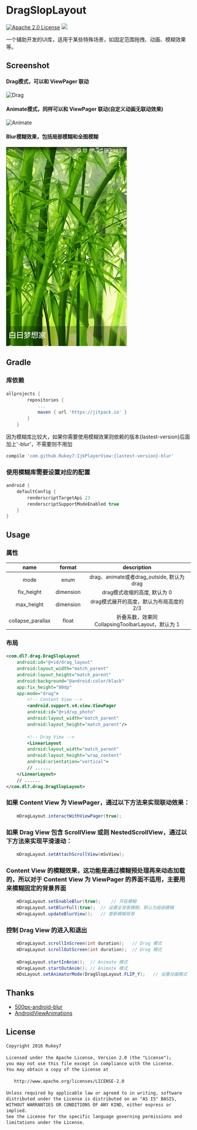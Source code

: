 # DragSlopLayout
[![Apache 2.0 License](https://img.shields.io/badge/license-Apache%202.0-blue.svg?style=flat)](http://www.apache.org/licenses/LICENSE-2.0.html) [![](https://jitpack.io/v/Rukey7/DragSlopLayout.svg)](https://jitpack.io/#Rukey7/DragSlopLayout)

一个辅助开发的UI库，适用于某些特殊场景，如固定范围拖拽、动画、模糊效果等。

Screenshot
---

#### Drag模式，可以和 ViewPager 联动
![Drag](https://github.com/Rukey7/AndroidCommon/blob/master/ScreenShot/DragSlopLayout/drag.gif)

#### Animate模式，同样可以和 ViewPager 联动(自定义动画无联动效果)
![Animate](https://github.com/Rukey7/AndroidCommon/blob/master/ScreenShot/DragSlopLayout/animate.gif)

#### Blur模糊效果，包括局部模糊和全图模糊
![Blur](https://raw.githubusercontent.com/Rukey7/AndroidCommon/master/ScreenShot/DragSlopLayout/blur.gif)

Gradle
---

### 库依赖

```gradle
allprojects {
		repositories {
			...
			maven { url 'https://jitpack.io' }
		}
	}
```

因为模糊库比较大，如果你需要使用模糊效果则依赖的版本{lastest-version}后面加上'-blur'，不需要则不用加

```gradle
compile 'com.github.Rukey7:IjkPlayerView:{lastest-version}-blur'
```

### 使用模糊库需要设置对应的配置
```groovy
android {
    defaultConfig {
        renderscriptTargetApi 23
        renderscriptSupportModeEnabled true
    }
}
```

Usage
---

### 属性
|name|format|description|
|:---:|:---:|:---:|
| mode | enum | drag、animate或者drag_outside, 默认为 drag
| fix_height | dimension | drag模式收缩的高度, 默认为 0
| max_height | dimension | drag模式展开的高度，默认为布局高度的 2/3
| collapse_parallax | float | 折叠系数，效果同 CollapsingToolbarLayout，默认为 1


### 布局
```xml
<com.dl7.drag.DragSlopLayout
	android:id="@+id/drag_layout"
	android:layout_width="match_parent"
	android:layout_height="match_parent"
	android:background="@android:color/black"
	app:fix_height="80dp"
	app:mode="drag">
		<!-- Content View -->
		<android.support.v4.view.ViewPager
		android:id="@+id/vp_photo"
		android:layout_width="match_parent"
		android:layout_height="match_parent"/>
		
		<!-- Drag View -->
		<LinearLayout
		android:layout_width="match_parent"
		android:layout_height="wrap_content"
		android:orientation="vertical">
		// ......
	</LinearLayout>
	// ......
</com.dl7.drag.DragSlopLayout>
```
	
### 如果 Content View 为 ViewPager，通过以下方法来实现联动效果：
```java
    mDragLayout.interactWithViewPager(true);
```
### 如果 Drag View 包含 ScrollView 或则 NestedScrollView，通过以下方法来实现平滑滚动：
```java
    mDragLayout.setAttachScrollView(mSvView);
```
### Content View 的模糊效果，这功能是通过模糊预处理再来动态加载的，所以对于 Content View  为 ViewPager 的界面不适用，主要用来模糊固定的背景界面
```java
    mDragLayout.setEnableBlur(true);	// 开启模糊
    mDragLayout.setBlurFull(true);	// 设置全背景模糊，默认为局部模糊
    mDragLayout.updateBlurView();	// 更新模糊背景
```
### 控制 Drag View 的进入和退出
```java
    mDragLayout.scrollInScreen(int duration);	// Drag 模式
    mDragLayout.scrollOutScreen(int duration);	// Drag 模式

    mDragLayout.startInAnim();	// Animate 模式
    mDragLayout.startOutAnim();	// Animate 模式
    mDsLayout.setAnimatorMode(DragSlopLayout.FLIP_Y);	// 设置动画模式
```
    
Thanks
---

- [500px-android-blur](https://github.com/500px/500px-android-blur)
- [AndroidViewAnimations](https://github.com/daimajia/AndroidViewAnimations)
    
License
-------

    Copyright 2016 Rukey7

    Licensed under the Apache License, Version 2.0 (the "License");
    you may not use this file except in compliance with the License.
    You may obtain a copy of the License at

       http://www.apache.org/licenses/LICENSE-2.0

    Unless required by applicable law or agreed to in writing, software
    distributed under the License is distributed on an "AS IS" BASIS,
    WITHOUT WARRANTIES OR CONDITIONS OF ANY KIND, either express or implied.
    See the License for the specific language governing permissions and
    limitations under the License.
